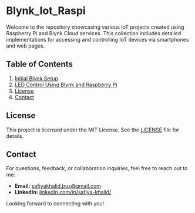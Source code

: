 # Blynk_Iot_Raspi

Welcome to the repository showcasing various IoT projects created using Raspberry Pi and Blynk Cloud services. This collection includes detailed implementations for accessing and controlling IoT devices via smartphones and web pages.

## Table of Contents

1. [Initial Blynk Setup](SETUP_blynk.md)
2. [LED Control Using Blynk and Raspberry Pi](led_control/README.md)
3. [License](LICENSE)
4. [Contact](#contact)

## License

This project is licensed under the MIT License. See the [LICENSE](LICENSE) file for details.

## Contact

For questions, feedback, or collaboration inquiries, feel free to reach out to me:

- **Email:** [safiyakhalid.bus@gmail.com](mailto:safiyakhalid.bus@gmail.com)
- **LinkedIn:** [linkedin.com/in/safiya-khalid/](https://www.linkedin.com/in/safiya-khalid/)

Looking forward to connecting with you!
